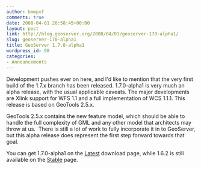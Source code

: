 ```yaml
---
author: bmmpxf
comments: true
date: 2008-04-01 20:58:45+00:00
layout: post
link: http://blog.geoserver.org/2008/04/01/geoserver-170-alpha1/
slug: geoserver-170-alpha1
title: GeoServer 1.7.0-alpha1
wordpress_id: 98
categories:
- Announcements
---
```


Development pushes ever on here, and I'd like to mention that the very first build of the 1.7.x branch has been released.  1.7.0-alpha1 is very much an alpha release, with the usual applicable caveats.  The major developments are Xlink support for WFS 1.1 and a full implementation of WCS 1.1.1.  This release is based on GeoTools 2.5.x.

GeoTools 2.5.x contains the new feature model, which should be able to handle the full complexity of GML and any other model that architects may throw at us.  There is still a lot of work to fully incorporate it in to GeoServer, but this alpha release does represent the first step forward towards that goal.

You can get 1.7.0-alpha1 on the [Latest](http://geoserver.org/display/GEOS/Latest) download page, while 1.6.2 is still available on the [Stable](http://geoserver.org/display/GEOS/Stable) page.
